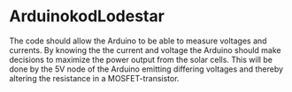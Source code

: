 # ArduinokodLodestar

The code should allow the Arduino to be able to measure voltages and currents. By knowing the the current and voltage the Arduino should
make decisions to maximize the power output from the solar cells. This will be done by the 5V node of the Arduino emitting differing 
voltages and thereby altering the resistance in a MOSFET-transistor.
